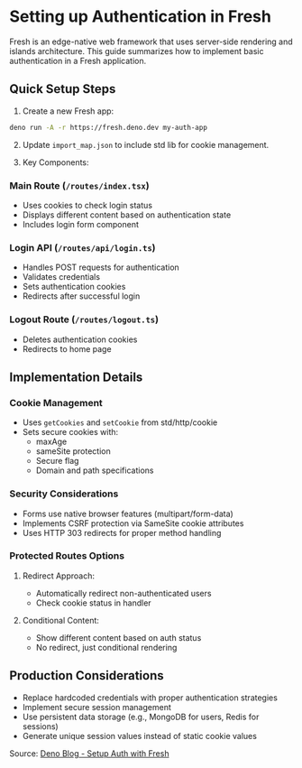 # Setting up Authentication in Fresh

Fresh is an edge-native web framework that uses server-side rendering and islands architecture. This guide summarizes how to implement basic authentication in a Fresh application.

## Quick Setup Steps

1. Create a new Fresh app:
```bash
deno run -A -r https://fresh.deno.dev my-auth-app
```

2. Update `import_map.json` to include std lib for cookie management.

3. Key Components:

### Main Route (`/routes/index.tsx`)
- Uses cookies to check login status
- Displays different content based on authentication state
- Includes login form component

### Login API (`/routes/api/login.ts`)
- Handles POST requests for authentication
- Validates credentials
- Sets authentication cookies
- Redirects after successful login

### Logout Route (`/routes/logout.ts`)
- Deletes authentication cookies
- Redirects to home page

## Implementation Details

### Cookie Management
- Uses `getCookies` and `setCookie` from std/http/cookie
- Sets secure cookies with:
  - maxAge
  - sameSite protection
  - Secure flag
  - Domain and path specifications

### Security Considerations
- Forms use native browser features (multipart/form-data)
- Implements CSRF protection via SameSite cookie attributes
- Uses HTTP 303 redirects for proper method handling

### Protected Routes Options
1. Redirect Approach:
   - Automatically redirect non-authenticated users
   - Check cookie status in handler

2. Conditional Content:
   - Show different content based on auth status
   - No redirect, just conditional rendering

## Production Considerations
- Replace hardcoded credentials with proper authentication strategies
- Implement secure session management
- Use persistent data storage (e.g., MongoDB for users, Redis for sessions)
- Generate unique session values instead of static cookie values

Source: [Deno Blog - Setup Auth with Fresh](https://deno.com/blog/setup-auth-with-fresh)
